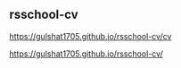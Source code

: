 ## rsschool-cv

<https://gulshat1705.github.io/rsschool-cv/cv>

https://gulshat1705.github.io/rsschool-cv/
